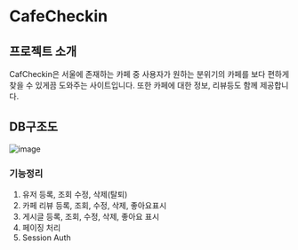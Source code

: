 # CafeCheckin
## 프로젝트 소개
CafCheckin은 서울에 존재하는 카페 중 사용자가 원하는 분위기의 카페를 보다 편하게 찾을 수 있게끔 도와주는 사이트입니다.
또한 카페에 대한 정보, 리뷰등도 함께 제공합니다.
## DB구조도
![image](https://github.com/CafeCheckin/CafeCheckin/assets/56196986/b6c585b3-f1c0-48db-aeb0-ca1fc8ce7cdb)

### 기능정리
1. 유저 등록, 조회 수정, 삭제(탈퇴)
2. 카페 리뷰 등록, 조회, 수정, 삭제, 좋아요표시
3. 게시글 등록, 조회, 수정, 삭제, 좋아요 표시
4. 페이징 처리
5. Session Auth
